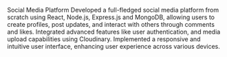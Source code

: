 Social Media Platform
Developed a full-fledged social media platform from scratch using React, Node.js, Express.js and MongoDB, 
allowing users to create profiles, post updates, and interact with others through comments and likes.
Integrated advanced features like user authentication, and media upload capabilities using Cloudinary. 
Implemented a responsive and intuitive user interface, enhancing user experience across various devices.
